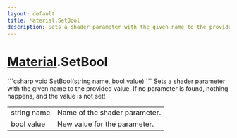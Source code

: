 ```yaml
---
layout: default
title: Material.SetBool
description: Sets a shader parameter with the given name to the provided value. If no parameter is found, nothing happens, and the value is not set!
---
```

# [Material]({{site.url}}/Pages/Reference/Material.html).SetBool

<div class='signature' markdown='1'>
```csharp
void SetBool(string name, bool value)
```
Sets a shader parameter with the given name to the
provided value. If no parameter is found, nothing happens, and
the value is not set!
</div>

|  |  |
|--|--|
|string name|Name of the shader parameter.|
|bool value|New value for the parameter.|




